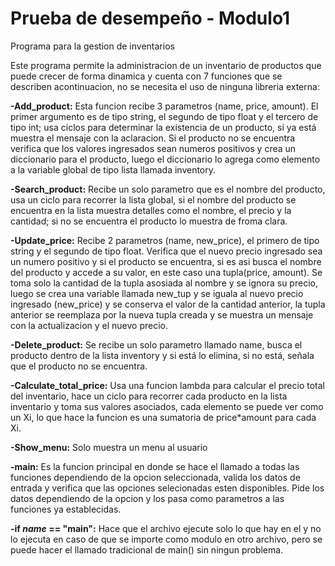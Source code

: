 # Prueba de desempeño - Modulo1

Programa para la gestion de inventarios

Este programa permite la administracion de un inventario de productos que puede crecer de forma dinamica y cuenta con 7 funciones que se describen acontinuacion, no se necesita el uso de ninguna libreria externa:

__-Add_product:__ Esta funcion recibe 3 parametros (name, price, amount). El primer argumento es de tipo string, el segundo de tipo float y el tercero de tipo int; usa ciclos para determinar la existencia de un producto, si ya está muestra el mensaje con la aclaracion. Si el producto no se encuentra verifica que los valores ingresados sean numeros positivos y crea un diccionario para el producto, luego el diccionario lo agrega como elemento a la variable global de tipo lista llamada inventory.

__-Search_product:__ Recibe un solo parametro que es el nombre del producto, usa un ciclo para recorrer la lista global, si el nombre del producto se encuentra en la lista muestra detalles como el nombre, el precio y la cantidad; si no se encuentra el producto lo muestra de froma clara.

__-Update_price:__ Recibe 2 parametros (name, new_price), el primero de tipo string y el segundo de tipo float. Verifica que el nuevo precio ingresado sea un numero positivo y si el producto se encuentra, si es asi busca el nombre del producto y accede a su valor, en este caso una tupla(price, amount). Se toma solo la cantidad de la tupla asosiada al nombre y se ignora su precio, luego se crea una variable llamada new_tup y se iguala al nuevo precio ingresado (new_price) y se conserva el valor de la cantidad anterior, la tupla anterior se reemplaza por la nueva tupla creada y se muestra un mensaje con la actualizacion y el nuevo precio.

__-Delete_product:__ Se recibe un solo parametro llamado name, busca el producto dentro de la lista inventory y si está lo elimina, si no está, señala que el producto no se encuentra.

__-Calculate_total_price:__ Usa una funcion lambda para calcular el precio total del inventario, hace un ciclo para recorrer cada producto en la lista inventario y toma sus valores asociados, cada elemento se puede ver como un Xi, lo que hace la funcion es una sumatoria de price*amount para cada Xi.

__-Show_menu:__ Solo muestra un menu al usuario

__-main:__ Es la funcion principal en donde se hace el llamado a todas las funciones dependiendo de la opcion seleccionada, valida los datos de entrada y verifica que las opciones selecionadas esten disponibles. Pide los datos dependiendo de la opcion y los pasa como parametros a las funciones ya establecidas.

__-if _name_ == "__main__":__ Hace que el archivo ejecute solo lo que hay en el y no lo ejecuta en caso de que se importe como modulo en otro archivo, pero se puede hacer el llamado tradicional de main() sin ningun problema.


